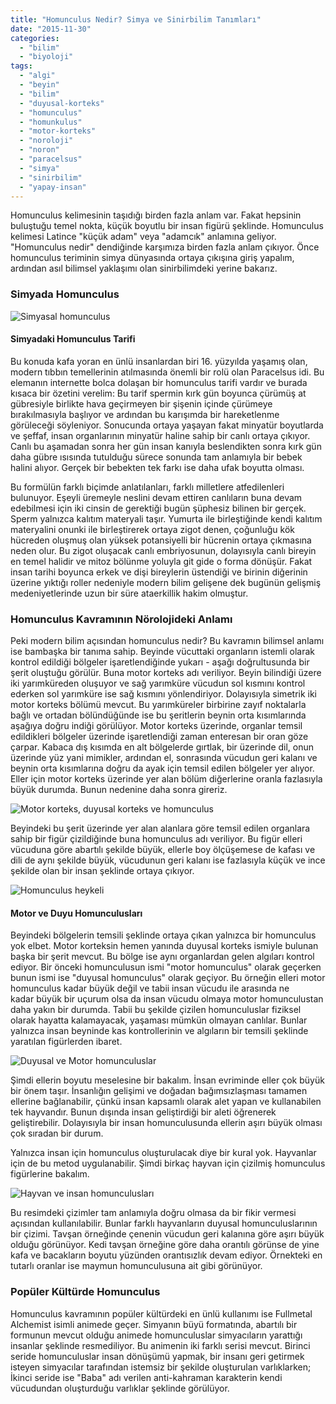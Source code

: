```yaml
---
title: "Homunculus Nedir? Simya ve Sinirbilim Tanımları"
date: "2015-11-30"
categories: 
  - "bilim"
  - "biyoloji"
tags: 
  - "algi"
  - "beyin"
  - "bilim"
  - "duyusal-korteks"
  - "homunculus"
  - "homunkulus"
  - "motor-korteks"
  - "noroloji"
  - "noron"
  - "paracelsus"
  - "simya"
  - "sinirbilim"
  - "yapay-insan"
---
```


Homunculus kelimesinin taşıdığı birden fazla anlam var. Fakat hepsinin buluştuğu temel nokta, küçük boyutlu bir insan figürü şeklinde. Homunculus kelimesi Latince "küçük adam" veya "adamcık" anlamına geliyor. "Homunculus nedir" dendiğinde karşımıza birden fazla anlam çıkıyor. Önce homunculus teriminin simya dünyasında ortaya çıkışına giriş yapalım, ardından asıl bilimsel yaklaşımı olan sinirbilimdeki yerine bakarız.

### Simyada Homunculus

![Simyasal homunculus](../images/Alchemical-illustration-of-a-Homunculus-in-a-vial.jpg)

#### Simyadaki Homunculus Tarifi

Bu konuda kafa yoran en ünlü insanlardan biri 16. yüzyılda yaşamış olan, modern tıbbın temellerinin atılmasında önemli bir rolü olan Paracelsus idi. Bu elemanın internette bolca dolaşan bir homunculus tarifi vardır ve burada kısaca bir özetini verelim: Bu tarif spermin kırk gün boyunca çürümüş at gübresiyle birlikte hava geçirmeyen bir şişenin içinde çürümeye bırakılmasıyla başlıyor ve ardından bu karışımda bir hareketlenme görüleceği söyleniyor. Sonucunda ortaya yaşayan fakat minyatür boyutlarda ve şeffaf, insan organlarının minyatür haline sahip bir canlı ortaya çıkıyor. Canlı bu aşamadan sonra her gün insan kanıyla beslendikten sonra kırk gün daha gübre ısısında tutulduğu sürece sonunda tam anlamıyla bir bebek halini alıyor. Gerçek bir bebekten tek farkı ise daha ufak boyutta olması.

Bu formülün farklı biçimde anlatılanları, farklı milletlere atfedilenleri bulunuyor. Eşeyli üremeyle neslini devam ettiren canlıların buna devam edebilmesi için iki cinsin de gerektiği bugün şüphesiz bilinen bir gerçek. Sperm yalnızca kalıtım materyali taşır. Yumurta ile birleştiğinde kendi kalıtım materyalini onunki ile birleştirerek ortaya zigot denen, çoğunluğu kök hücreden oluşmuş olan yüksek potansiyelli bir hücrenin ortaya çıkmasına neden olur. Bu zigot oluşacak canlı embriyosunun, dolayısıyla canlı bireyin en temel halidir ve mitoz bölünme yoluyla git gide o forma dönüşür. Fakat insan tarihi boyunca erkek ve dişi bireylerin üstendiği ve birinin diğerinin üzerine yıktığı roller nedeniyle modern bilim gelişene dek bugünün gelişmiş medeniyetlerinde uzun bir süre ataerkillik hakim olmuştur.

### Homunculus Kavramının Nörolojideki Anlamı

Peki modern bilim açısından homunculus nedir? Bu kavramın bilimsel anlamı ise bambaşka bir tanıma sahip. Beyinde vücuttaki organların istemli olarak kontrol edildiği bölgeler işaretlendiğinde yukarı - aşağı doğrultusunda bir şerit oluştuğu görülür. Buna motor korteks adı veriliyor. Beyin bilindiği üzere iki yarımküreden oluşuyor ve sağ yarımküre vücudun sol kısmını kontrol ederken sol yarımküre ise sağ kısmını yönlendiriyor. Dolayısıyla simetrik iki motor korteks bölümü mevcut. Bu yarımküreler birbirine zayıf noktalarla bağlı ve ortadan bölündüğünde ise bu şeritlerin beynin orta kısımlarında aşağıya doğru indiği görülüyor. Motor korteks üzerinde, organlar temsil edildikleri bölgeler üzerinde işaretlendiği zaman enteresan bir oran göze çarpar. Kabaca dış kısımda en alt bölgelerde gırtlak, bir üzerinde dil, onun üzerinde yüz yani mimikler, ardından el, sonrasında vücudun geri kalanı ve beynin orta kısımlarına doğru da ayak için temsil edilen bölgeler yer alıyor. Eller için motor korteks üzerinde yer alan bölüm diğerlerine oranla fazlasıyla büyük durumda. Bunun nedenine daha sonra gireriz.

![Motor korteks, duyusal korteks ve homunculus](../images/Neuro_HomonculeSM_F_en.jpg)

Beyindeki bu şerit üzerinde yer alan alanlara göre temsil edilen organlara sahip bir figür çizildiğinde buna homunculus adı veriliyor. Bu figür elleri vücuduna göre abartılı şekilde büyük, ellerle boy ölçüşemese de kafası ve dili de aynı şekilde büyük, vücudunun geri kalanı ise fazlasıyla küçük ve ince şekilde olan bir insan şeklinde ortaya çıkıyor.

![Homunculus heykeli](../images/homunculus_27432.jpg)

#### Motor ve Duyu Homunculusları

Beyindeki bölgelerin temsili şeklinde ortaya çıkan yalnızca bir homunculus yok elbet. Motor korteksin hemen yanında duyusal korteks ismiyle bulunan başka bir şerit mevcut. Bu bölge ise aynı organlardan gelen algıları kontrol ediyor. Bir önceki homunculusun ismi "motor homunculus" olarak geçerken bunun ismi ise "duyusal homunculus" olarak geçiyor. Bu örneğin elleri motor homunculus kadar büyük değil ve tabii insan vücudu ile arasında ne kadar büyük bir uçurum olsa da insan vücudu olmaya motor homunculustan daha yakın bir durumda. Tabii bu şekilde çizilen homunculuslar fiziksel olarak hayatta kalamayacak, yaşaması mümkün olmayan canlılar. Bunlar yalnızca insan beyninde kas kontrollerinin ve algıların bir temsili şeklinde yaratılan figürlerden ibaret.

![Duyusal ve Motor homunculuslar](../images/q6.jpg)

Şimdi ellerin boyutu meselesine bir bakalım. İnsan evriminde eller çok büyük bir önem taşır. İnsanlığın gelişimi ve doğadan bağımsızlaşması tamamen ellerine bağlanabilir, çünkü insan kapsamlı olarak alet yapan ve kullanabilen tek hayvandır. Bunun dışında insan geliştirdiği bir aleti öğrenerek geliştirebilir. Dolayısıyla bir insan homunculusunda ellerin aşırı büyük olması çok sıradan bir durum.

Yalnızca insan için homunculus oluşturulacak diye bir kural yok. Hayvanlar için de bu metod uygulanabilir. Şimdi birkaç hayvan için çizilmiş homunculus figürlerine bakalım.

![Hayvan ve insan homunculusları](../images/main-qimg-ca8a052b2c14eaa1f63fd0464ddb6d3e.gif)

Bu resimdeki çizimler tam anlamıyla doğru olmasa da bir fikir vermesi açısından kullanılabilir. Bunlar farklı hayvanların duyusal homunculuslarının bir çizimi. Tavşan örneğinde çenenin vücudun geri kalanına göre aşırı büyük olduğu görünüyor. Kedi tavşan örneğine göre daha orantılı görünse de yine kafa ve bacakların boyutu yüzünden orantısızlık devam ediyor. Örnekteki en tutarlı oranlar ise maymun homunculusuna ait gibi görünüyor.

### Popüler Kültürde Homunculus

Homunculus kavramının popüler kültürdeki en ünlü kullanımı ise Fullmetal Alchemist isimli animede geçer. Simyanın büyü formatında, abartılı bir formunun mevcut olduğu animede homunculuslar simyacıların yarattığı insanlar şeklinde resmediliyor. Bu animenin iki farklı serisi mevcut. Birinci seride homunculuslar insan dönüşümü yapmak, bir insanı geri getirmek isteyen simyacılar tarafından istemsiz bir şekilde oluşturulan varlıklarken; İkinci seride ise "Baba" adı verilen anti-kahraman karakterin kendi vücudundan oluşturduğu varlıklar şeklinde görülüyor.
